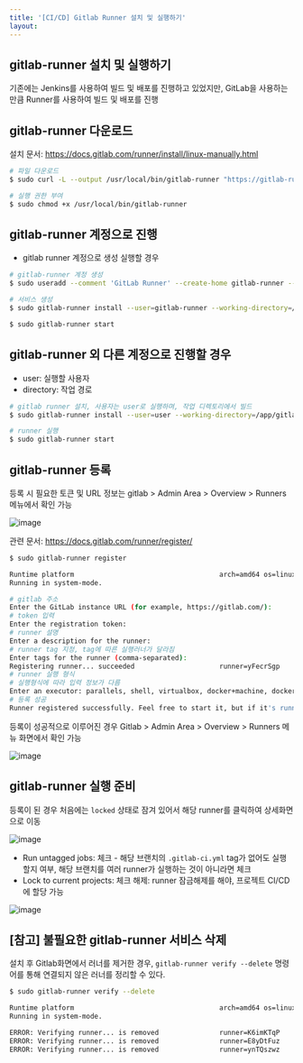 ```yaml
---
title: '[CI/CD] Gitlab Runner 설치 및 실행하기'
layout: 
---
```


## gitlab-runner 설치 및 실행하기

기존에는 Jenkins를 사용하여 빌드 및 배포를 진행하고 있었지만, GitLab을 사용하는 만큼 Runner를 사용하여 빌드 및 배포를 진행

## gitlab-runner 다운로드

설치 문서: https://docs.gitlab.com/runner/install/linux-manually.html

```sh
# 파일 다운로드
$ sudo curl -L --output /usr/local/bin/gitlab-runner "https://gitlab-runner-downloads.s3.amazonaws.com/latest/binaries/gitlab-runner-linux-amd64"

# 실행 권한 부여
$ sudo chmod +x /usr/local/bin/gitlab-runner
```

## gitlab-runner 계정으로 진행

* gitlab runner 계정으로 생성 실행할 경우

```sh
# gitlab-runner 계정 생성
$ sudo useradd --comment 'GitLab Runner' --create-home gitlab-runner --shell /bin/bash

# 서비스 생성
$ sudo gitlab-runner install --user=gitlab-runner --working-directory=/home/gitlab-runner

$ sudo gitlab-runner start
```

## gitlab-runner 외 다른 계정으로 진행할 경우

* user: 실행할 사용자
* directory: 작업 경로

```sh
# gitlab runner 설치, 사용자는 user로 실행하며, 작업 디렉토리에서 빌드 
$ sudo gitlab-runner install --user=user --working-directory=/app/gitlab-runner

# runner 실행
$ sudo gitlab-runner start
```

## gitlab-runner 등록

등록 시 필요한 토큰 및 URL 정보는 gitlab > Admin Area > Overview > Runners 메뉴에서 확인 가능

![image](https://user-images.githubusercontent.com/1871682/107001010-3a0f4280-67cc-11eb-97e6-18131b83d090.png)

관련 문서: https://docs.gitlab.com/runner/register/

```sh
$ sudo gitlab-runner register

Runtime platform                                    arch=amd64 os=linux pid=3668 revision=943fc252 version=13.7.0
Running in system-mode.

# gitlab 주소
Enter the GitLab instance URL (for example, https://gitlab.com/): 
# token 입력
Enter the registration token:
# runner 설명
Enter a description for the runner:
# runner tag 지정, tag에 따른 실행러너가 달라짐
Enter tags for the runner (comma-separated):
Registering runner... succeeded                     runner=yFecrSgp
# runner 실행 형식
# 실행형식에 따라 입력 정보가 다름
Enter an executor: parallels, shell, virtualbox, docker+machine, docker-ssh+machine, kubernetes, custom, docker, docker-ssh, ssh:
# 등록 성공
Runner registered successfully. Feel free to start it, but if it's running already the config should be automatically reloaded!

```

등록이 성공적으로 이루어진 경우 Gitlab > Admin Area > Overview > Runners 메뉴 화면에서 확인 가능

![image](https://user-images.githubusercontent.com/1871682/107000871-f4527a00-67cb-11eb-9184-54d884f22c2f.png)

## gitlab-runner 실행 준비

등록이 된 경우 처음에는 `locked` 상태로 잠겨 있어서 해당 runner를 클릭하여 상세화면으로 이동

![image](https://user-images.githubusercontent.com/1871682/107000871-f4527a00-67cb-11eb-9184-54d884f22c2f.png)


- Run untagged jobs: 체크 - 해당 브랜치의 `.gitlab-ci.yml` tag가 없어도 실행할지 여부, 해당 브랜치를 여러 runner가 실행하는 것이 아니라면 체크
- Lock to current projects: 체크 해제: runner 잠금해제를 해야, 프로젝트 CI/CD에 할당 가능
  

![image](https://user-images.githubusercontent.com/1871682/107056321-9054a380-6815-11eb-9794-cd84200035b7.png)


## [참고] 불필요한 gitlab-runner 서비스 삭제

설치 후 Gitlab화면에서 러너를 제거한 경우, 
`gitlab-runner verify --delete` 명령어를 통해 연결되지 않은 러너를 정리할 수 있다.

```sh
$ sudo gitlab-runner verify --delete

Runtime platform                                    arch=amd64 os=linux pid=3632 revision=943fc252 version=13.7.0
Running in system-mode.

ERROR: Verifying runner... is removed               runner=K6imKTqP
ERROR: Verifying runner... is removed               runner=E8yDtFuz
ERROR: Verifying runner... is removed               runner=ynTQszwz
```
